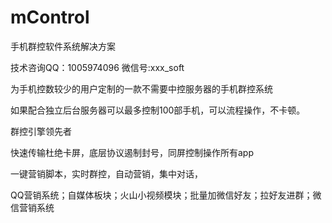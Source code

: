 # mControl
手机群控软件系统解决方案

技术咨询QQ：1005974096    微信号:xxx_soft     


为手机控数较少的用户定制的一款不需要中控服务器的手机群控系统

如果配合独立后台服务器可以最多控制100部手机，可以流程操作，不卡顿。

群控引擎领先者

快速传输杜绝卡屏，底层协议遏制封号，同屏控制操作所有app

一键营销脚本，实时群控，自动营销，集中对话，

QQ营销系统；自媒体板块；火山小视频模块；批量加微信好友；拉好友进群；微信营销系统

